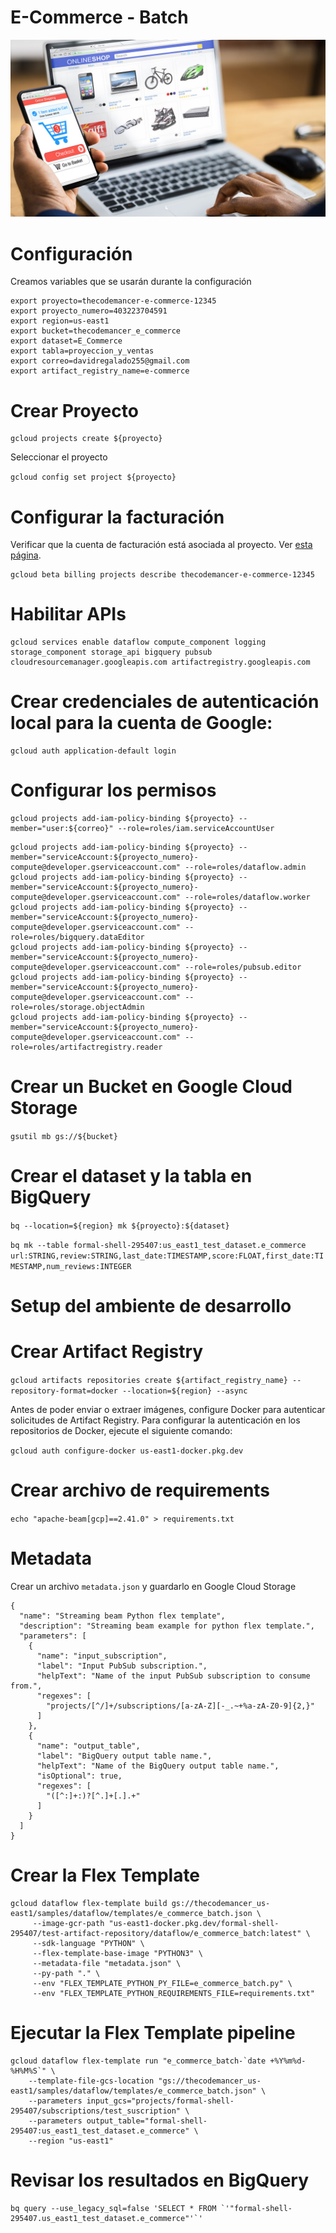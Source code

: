 
# E-Commerce - Batch

<img src="https://github.com/thecodemancer/e-commerce/blob/63dfe15f147e5eb22ae896aa3d861d78f007a2ef/img/e_commerce.jpeg" />

# Configuración

Creamos variables que se usarán durante la configuración

```
export proyecto=thecodemancer-e-commerce-12345
export proyecto_numero=403223704591
export region=us-east1
export bucket=thecodemancer_e_commerce
export dataset=E_Commerce
export tabla=proyeccion_y_ventas
export correo=davidregalado255@gmail.com
export artifact_registry_name=e-commerce
```

# Crear Proyecto

```
gcloud projects create ${proyecto}
```

Seleccionar el proyecto

```gcloud config set project ${proyecto}```

# Configurar la facturación

Verificar que la cuenta de facturación está asociada al proyecto. Ver [esta página](https://cloud.google.com/billing/docs/how-to/verify-billing-enabled#gcloud?hl=en).
```
gcloud beta billing projects describe thecodemancer-e-commerce-12345
```

# Habilitar APIs

```
gcloud services enable dataflow compute_component logging storage_component storage_api bigquery pubsub cloudresourcemanager.googleapis.com artifactregistry.googleapis.com
```

# Crear credenciales de autenticación local para la cuenta de Google:

```
gcloud auth application-default login
```


# Configurar los permisos
```
gcloud projects add-iam-policy-binding ${proyecto} --member="user:${correo}" --role=roles/iam.serviceAccountUser
```

```
gcloud projects add-iam-policy-binding ${proyecto} --member="serviceAccount:${proyecto_numero}-compute@developer.gserviceaccount.com" --role=roles/dataflow.admin
gcloud projects add-iam-policy-binding ${proyecto} --member="serviceAccount:${proyecto_numero}-compute@developer.gserviceaccount.com" --role=roles/dataflow.worker
gcloud projects add-iam-policy-binding ${proyecto} --member="serviceAccount:${proyecto_numero}-compute@developer.gserviceaccount.com" --role=roles/bigquery.dataEditor
gcloud projects add-iam-policy-binding ${proyecto} --member="serviceAccount:${proyecto_numero}-compute@developer.gserviceaccount.com" --role=roles/pubsub.editor
gcloud projects add-iam-policy-binding ${proyecto} --member="serviceAccount:${proyecto_numero}-compute@developer.gserviceaccount.com" --role=roles/storage.objectAdmin
gcloud projects add-iam-policy-binding ${proyecto} --member="serviceAccount:${proyecto_numero}-compute@developer.gserviceaccount.com" --role=roles/artifactregistry.reader
```


# Crear un Bucket en Google Cloud Storage

```gsutil mb gs://${bucket}```

# Crear el dataset y la tabla en BigQuery

```bq --location=${region} mk ${proyecto}:${dataset}```

```bq mk --table formal-shell-295407:us_east1_test_dataset.e_commerce url:STRING,review:STRING,last_date:TIMESTAMP,score:FLOAT,first_date:TIMESTAMP,num_reviews:INTEGER```

# Setup del ambiente de desarrollo

# Crear Artifact Registry

```gcloud artifacts repositories create ${artifact_registry_name} --repository-format=docker --location=${region} --async```

Antes de poder enviar o extraer imágenes, configure Docker para autenticar solicitudes de Artifact Registry. Para configurar la autenticación en los repositorios de Docker, ejecute el siguiente comando:

```gcloud auth configure-docker us-east1-docker.pkg.dev```

# Crear archivo de requirements

```echo "apache-beam[gcp]==2.41.0" > requirements.txt```

# Metadata

Crear un archivo ```metadata.json``` y guardarlo en Google Cloud Storage

```
{
  "name": "Streaming beam Python flex template",
  "description": "Streaming beam example for python flex template.",
  "parameters": [
    {
      "name": "input_subscription",
      "label": "Input PubSub subscription.",
      "helpText": "Name of the input PubSub subscription to consume from.",
      "regexes": [
        "projects/[^/]+/subscriptions/[a-zA-Z][-_.~+%a-zA-Z0-9]{2,}"
      ]
    },
    {
      "name": "output_table",
      "label": "BigQuery output table name.",
      "helpText": "Name of the BigQuery output table name.",
      "isOptional": true,
      "regexes": [
        "([^:]+:)?[^.]+[.].+"
      ]
    }
  ]
}
```

# Crear la Flex Template

```
gcloud dataflow flex-template build gs://thecodemancer_us-east1/samples/dataflow/templates/e_commerce_batch.json \
     --image-gcr-path "us-east1-docker.pkg.dev/formal-shell-295407/test-artifact-repository/dataflow/e_commerce_batch:latest" \
     --sdk-language "PYTHON" \
     --flex-template-base-image "PYTHON3" \
     --metadata-file "metadata.json" \
     --py-path "." \
     --env "FLEX_TEMPLATE_PYTHON_PY_FILE=e_commerce_batch.py" \
     --env "FLEX_TEMPLATE_PYTHON_REQUIREMENTS_FILE=requirements.txt"
```

# Ejecutar la Flex Template pipeline

```
gcloud dataflow flex-template run "e_commerce_batch-`date +%Y%m%d-%H%M%S`" \
    --template-file-gcs-location "gs://thecodemancer_us-east1/samples/dataflow/templates/e_commerce_batch.json" \
    --parameters input_gcs="projects/formal-shell-295407/subscriptions/test_suscription" \
    --parameters output_table="formal-shell-295407:us_east1_test_dataset.e_commerce" \
    --region "us-east1"
```

# Revisar los resultados en BigQuery

```
bq query --use_legacy_sql=false 'SELECT * FROM `'"formal-shell-295407.us_east1_test_dataset.e_commerce"'`'
```
